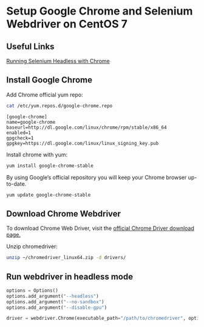 # Setup Google Chrome and Selenium Webdriver on CentOS 7

## Useful Links

[Running Selenium Headless with Chrome](https://linuxhint.com/chrome_selenium_headless_running/)

## Install Google Chrome

Add Chrome official yum repo:

```bash
cat /etc/yum.repos.d/google-chrome.repo
```

```yum
[google-chrome]
name=google-chrome
baseurl=http://dl.google.com/linux/chrome/rpm/stable/x86_64
enabled=1
gpgcheck=1
gpgkey=https://dl.google.com/linux/linux_signing_key.pub
```

Install chrome with yum:

```bash
yum install google-chrome-stable
```

By using Google’s official repository you will keep your Chrome browser up-to-date.

```bash
yum update google-chrome-stable
```

## Download Chrome Webdriver

To download Chrome Web Driver, visit the [official Chrome Driver download page.](https://chromedriver.chromium.org/downloads)

Unzip chromedriver:

```bash
unzip ~/chromedriver_linux64.zip -d drivers/
```

## Run webdriver in headless mode

```python
options = Options()
options.add_argument("--headless")
options.add_argument("--no-sandbox")
options.add_argument("--disable-gpu")

driver = webdriver.Chrome(executable_path="/path/to/chromedriver", options=options)
```

